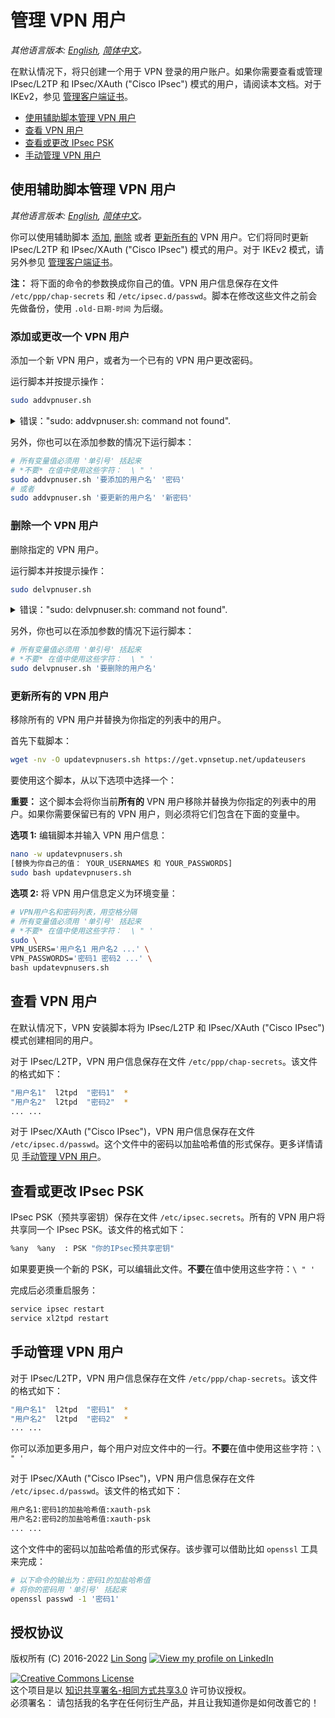 # 管理 VPN 用户

*其他语言版本: [English](manage-users.md), [简体中文](manage-users-zh.md)。*

在默认情况下，将只创建一个用于 VPN 登录的用户账户。如果你需要查看或管理 IPsec/L2TP 和 IPsec/XAuth ("Cisco IPsec") 模式的用户，请阅读本文档。对于 IKEv2，参见 [管理客户端证书](ikev2-howto-zh.md#管理客户端证书)。

* [使用辅助脚本管理 VPN 用户](#使用辅助脚本管理-vpn-用户)
* [查看 VPN 用户](#查看-vpn-用户)
* [查看或更改 IPsec PSK](#查看或更改-ipsec-psk)
* [手动管理 VPN 用户](#手动管理-vpn-用户)

## 使用辅助脚本管理 VPN 用户

*其他语言版本: [English](manage-users.md#manage-vpn-users-using-helper-scripts), [简体中文](manage-users-zh.md#使用辅助脚本管理-vpn-用户)。*

你可以使用辅助脚本 [添加](../extras/add_vpn_user.sh), [删除](../extras/del_vpn_user.sh) 或者 [更新所有的](../extras/update_vpn_users.sh) VPN 用户。它们将同时更新 IPsec/L2TP 和 IPsec/XAuth ("Cisco IPsec") 模式的用户。对于 IKEv2 模式，请另外参见 [管理客户端证书](ikev2-howto-zh.md#管理客户端证书)。

**注：** 将下面的命令的参数换成你自己的值。VPN 用户信息保存在文件 `/etc/ppp/chap-secrets` 和 `/etc/ipsec.d/passwd`。脚本在修改这些文件之前会先做备份，使用 `.old-日期-时间` 为后缀。

### 添加或更改一个 VPN 用户

添加一个新 VPN 用户，或者为一个已有的 VPN 用户更改密码。

运行脚本并按提示操作：

```bash
sudo addvpnuser.sh
```

<details>
<summary>
错误："sudo: addvpnuser.sh: command not found".
</summary>

如果你使用了较早版本的 VPN 安装脚本，这是正常的。首先下载辅助脚本：

```bash
wget -nv -O /opt/src/addvpnuser.sh https://get.vpnsetup.net/adduser
chmod +x /opt/src/addvpnuser.sh && ln -s /opt/src/addvpnuser.sh /usr/bin
```

然后按照说明运行脚本。
</details>

另外，你也可以在添加参数的情况下运行脚本：

```bash
# 所有变量值必须用 '单引号' 括起来
# *不要* 在值中使用这些字符：  \ " '
sudo addvpnuser.sh '要添加的用户名' '密码'
# 或者
sudo addvpnuser.sh '要更新的用户名' '新密码'
```

### 删除一个 VPN 用户

删除指定的 VPN 用户。

运行脚本并按提示操作：

```bash
sudo delvpnuser.sh
```

<details>
<summary>
错误："sudo: delvpnuser.sh: command not found".
</summary>

如果你使用了较早版本的 VPN 安装脚本，这是正常的。首先下载辅助脚本：

```bash
wget -nv -O /opt/src/delvpnuser.sh https://get.vpnsetup.net/deluser
chmod +x /opt/src/delvpnuser.sh && ln -s /opt/src/delvpnuser.sh /usr/bin
```

然后按照说明运行脚本。
</details>

另外，你也可以在添加参数的情况下运行脚本：

```bash
# 所有变量值必须用 '单引号' 括起来
# *不要* 在值中使用这些字符：  \ " '
sudo delvpnuser.sh '要删除的用户名'
```

### 更新所有的 VPN 用户

移除所有的 VPN 用户并替换为你指定的列表中的用户。

首先下载脚本：

```bash
wget -nv -O updatevpnusers.sh https://get.vpnsetup.net/updateusers
```

要使用这个脚本，从以下选项中选择一个：

**重要：** 这个脚本会将你当前**所有的** VPN 用户移除并替换为你指定的列表中的用户。如果你需要保留已有的 VPN 用户，则必须将它们包含在下面的变量中。

**选项 1:** 编辑脚本并输入 VPN 用户信息：

```bash
nano -w updatevpnusers.sh
[替换为你自己的值： YOUR_USERNAMES 和 YOUR_PASSWORDS]
sudo bash updatevpnusers.sh
```

**选项 2:** 将 VPN 用户信息定义为环境变量：

```bash
# VPN用户名和密码列表，用空格分隔
# 所有变量值必须用 '单引号' 括起来
# *不要* 在值中使用这些字符：  \ " '
sudo \
VPN_USERS='用户名1 用户名2 ...' \
VPN_PASSWORDS='密码1 密码2 ...' \
bash updatevpnusers.sh
```

## 查看 VPN 用户

在默认情况下，VPN 安装脚本将为 IPsec/L2TP 和 IPsec/XAuth ("Cisco IPsec") 模式创建相同的用户。

对于 IPsec/L2TP，VPN 用户信息保存在文件 `/etc/ppp/chap-secrets`。该文件的格式如下：

```bash
"用户名1"  l2tpd  "密码1"  *
"用户名2"  l2tpd  "密码2"  *
... ...
```

对于 IPsec/XAuth ("Cisco IPsec")，VPN 用户信息保存在文件 `/etc/ipsec.d/passwd`。这个文件中的密码以加盐哈希值的形式保存。更多详情请见 [手动管理 VPN 用户](#手动管理-vpn-用户)。

## 查看或更改 IPsec PSK

IPsec PSK（预共享密钥）保存在文件 `/etc/ipsec.secrets`。所有的 VPN 用户将共享同一个 IPsec PSK。该文件的格式如下：

```bash
%any  %any  : PSK "你的IPsec预共享密钥"
```

如果要更换一个新的 PSK，可以编辑此文件。**不要**在值中使用这些字符：`\ " '`

完成后必须重启服务：

```bash
service ipsec restart
service xl2tpd restart
```

## 手动管理 VPN 用户

对于 IPsec/L2TP，VPN 用户信息保存在文件 `/etc/ppp/chap-secrets`。该文件的格式如下：

```bash
"用户名1"  l2tpd  "密码1"  *
"用户名2"  l2tpd  "密码2"  *
... ...
```

你可以添加更多用户，每个用户对应文件中的一行。**不要**在值中使用这些字符：`\ " '`

对于 IPsec/XAuth ("Cisco IPsec")，VPN 用户信息保存在文件 `/etc/ipsec.d/passwd`。该文件的格式如下：

```bash
用户名1:密码1的加盐哈希值:xauth-psk
用户名2:密码2的加盐哈希值:xauth-psk
... ...
```

这个文件中的密码以加盐哈希值的形式保存。该步骤可以借助比如 `openssl` 工具来完成：

```bash
# 以下命令的输出为：密码1的加盐哈希值
# 将你的密码用 '单引号' 括起来
openssl passwd -1 '密码1'
```

## 授权协议

版权所有 (C) 2016-2022 [Lin Song](https://github.com/hwdsl2) [![View my profile on LinkedIn](https://static.licdn.com/scds/common/u/img/webpromo/btn_viewmy_160x25.png)](https://www.linkedin.com/in/linsongui)   

[![Creative Commons License](https://i.creativecommons.org/l/by-sa/3.0/88x31.png)](http://creativecommons.org/licenses/by-sa/3.0/)   
这个项目是以 [知识共享署名-相同方式共享3.0](http://creativecommons.org/licenses/by-sa/3.0/) 许可协议授权。   
必须署名： 请包括我的名字在任何衍生产品，并且让我知道你是如何改善它的！
